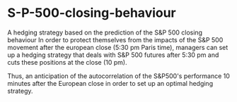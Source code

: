 # S-P-500-closing-behaviour
A hedging strategy based on the prediction of the S&P 500 closing behaviour
In order to protect themselves from the impacts of the S&P 500 movement after the european close (5:30 pm Paris time), managers can set up a hedging strategy that deals with S&P 500 futures after 5:30 pm and cuts these positions at the close  (10 pm). 

Thus, an anticipation of the autocorrelation of the S&P500's performance 10 minutes after the European close in order to set up an optimal hedging strategy.
